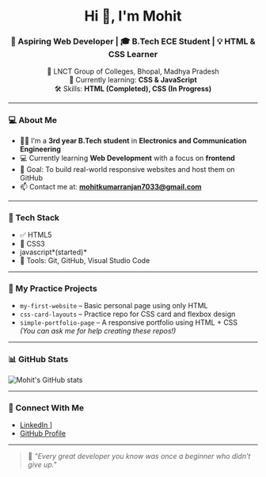 <h1 align="center">Hi 👋, I'm Mohit</h1>
<h3 align="center">🚀 Aspiring Web Developer | 🎓 B.Tech ECE Student | 💡 HTML & CSS Learner</h3>

<p align="center">
  📍 LNCT Group of Colleges, Bhopal, Madhya Pradesh  
  <br/>
  🌱 Currently learning: <strong>CSS & JavaScript</strong>  
  <br/>
  🛠️ Skills: <strong>HTML (Completed), CSS (In Progress)</strong>  
</p>

---

### 💻 About Me

- 👨‍🎓 I’m a **3rd year B.Tech student** in **Electronics and Communication Engineering**
- 💻 Currently learning **Web Development** with a focus on **frontend**
- 🎯 Goal: To build real-world responsive websites and host them on GitHub
- 📫 Contact me at: **mohitkumarranjan7033@gmail.com**

---

### 🧰 Tech Stack

- ✅ HTML5  
- 🧪 CSS3 
- javascript*(started)*
- 🧰 Tools: Git, GitHub, Visual Studio Code  

---

### 📝 My Practice Projects

- `my-first-website` – Basic personal page using only HTML  
- `css-card-layouts` – Practice repo for CSS card and flexbox design  
- `simple-portfolio-page` – A responsive portfolio using HTML + CSS  
*(You can ask me for help creating these repos!)*

---

### 📊 GitHub Stats

![Mohit's GitHub stats](https://github-readme-stats.vercel.app/api?username=mohitdeveloper9334&show_icons=true&theme=radical)

---

### 🔗 Connect With Me

- [LinkedIn ](https://www.linkedin.com/in/mohit-kumar-ranjan-439b942b5/)]
- [GitHub Profile](https://github.com/mohitdeveloper9334)

---

> 💬 *"Every great developer you know was once a beginner who didn’t give up."*
